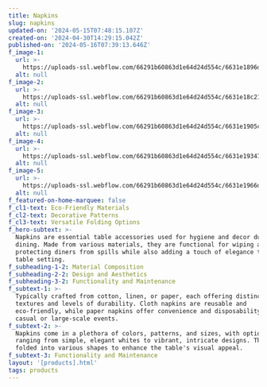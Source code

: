 ```yaml
---
title: Napkins
slug: napkins
updated-on: '2024-05-15T07:48:15.107Z'
created-on: '2024-04-30T14:29:15.042Z'
published-on: '2024-05-16T07:39:13.646Z'
f_image-1:
  url: >-
    https://uploads-ssl.webflow.com/66291b60863d1e64d24d554c/6631e1896d2da1138a4bea74_71ijq3PTHYL._AC_UF894%2C1000_QL80_.jpg
  alt: null
f_image-2:
  url: >-
    https://uploads-ssl.webflow.com/66291b60863d1e64d24d554c/6631e18c21710826f06b538c_91B7QkDHk2L._AC_UF894%2C1000_QL80_.jpg
  alt: null
f_image-3:
  url: >-
    https://uploads-ssl.webflow.com/66291b60863d1e64d24d554c/6631e1905cc79a68c5077603_65119e92f794680f3d714eb0-mebakuk-cloth-napkins-set-of-12-premium.jpg
  alt: null
f_image-4:
  url: >-
    https://uploads-ssl.webflow.com/66291b60863d1e64d24d554c/6631e19347fe3bf05309b86b_1479326369311.jpeg
  alt: null
f_image-5:
  url: >-
    https://uploads-ssl.webflow.com/66291b60863d1e64d24d554c/6631e1966d2da1138a4bf43f_images.jpeg
  alt: null
f_featured-on-home-marquee: false
f_cl1-text: Eco-Friendly Materials
f_cl2-text: Decorative Patterns
f_cl3-text: Versatile Folding Options
f_hero-subtext: >-
  Napkins are essential table accessories used for hygiene and decor during
  dining. Made from various materials, they are functional for wiping and
  protecting diners from spills while also adding a touch of elegance to the
  table setting.
f_subheading-1-2: Material Composition
f_subheading-2-2: Design and Aesthetics
f_subheading-3-2: Functionality and Maintenance
f_subtext-1: >-
  Typically crafted from cotton, linen, or paper, each offering distinct
  textures and levels of durability. Cloth napkins are reusable and
  eco-friendly, while paper napkins offer convenience and disposability for
  casual or large-scale events.
f_subtext-2: >-
  Napkins come in a plethora of colors, patterns, and sizes, with options
  ranging from simple, elegant whites to vibrant, intricate designs. They can be
  folded into various shapes to enhance the table's visual appeal.
f_subtext-3: Functionality and Maintenance
layout: '[products].html'
tags: products
---
```



